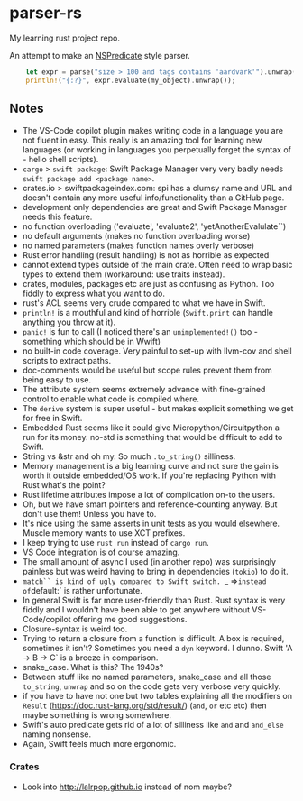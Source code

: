 # parser-rs

My learning rust project repo.

An attempt to make an [NSPredicate](https://developer.apple.com/documentation/foundation/nspredicate) style parser.

```rust
    let expr = parse("size > 100 and tags contains 'aardvark'").unwrap();
    println!("{:?}", expr.evaluate(my_object).unwrap());
```

## Notes

* The VS-Code copilot plugin makes writing code in a language you are not fluent in easy. This really is an amazing tool for learning new languages (or working in languages you perpetually forget the syntax of - hello shell scripts).
* `cargo` > `swift package`: Swift Package Manager very very badly needs `swift package add <package name>`.
* crates.io > swiftpackageindex.com: spi has a clumsy name and URL and doesn't contain any more useful info/functionality than a GitHub page.
* development only dependencies are great and Swift Package Manager needs this feature.
* no function overloading ('evaluate', 'evaluate2', 'yetAnotherEvalulate``)
* no default arguments (makes no function overloading worse)
* no named parameters (makes function names overly verbose)
* Rust error handling (result handling) is not as horrible as expected
* cannot extend types outside of the main crate. Often need to wrap basic types to extend them (workaround: use traits instead).
* crates, modules, packages etc are just as confusing as Python. Too fiddly to express what you want to do.
* rust's ACL seems very crude compared to what we have in Swift.
* `println!` is a mouthful and kind of horrible (`Swift.print` can handle anything you throw at it).
* `panic!` is fun to call (I noticed there's an `unimplemented!()` too - something which should be in Wwift)
* no built-in code coverage. Very painful to set-up with llvm-cov and shell scripts to extract paths.
* doc-comments would be useful but scope rules prevent them from being easy to use.
* The attribute system seems extremely advance with fine-grained control to enable what code is compiled where.
* The `derive` system is super useful - but makes explicit something we get for free in Swift.
* Embedded Rust seems like it could give Micropython/Circuitpython a run for its money. no-std is something that would be difficult to add to Swift.
* String vs &str and oh my. So much `.to_string()` silliness.
* Memory management is a big learning curve and not sure the gain is worth it outside embedded/OS work. If you're replacing Python with Rust what's the point?
* Rust lifetime attributes impose a lot of complication on-to the users.
* Oh, but we have smart pointers and reference-counting anyway. But don't use them! Unless you have to.
* It's nice using the same asserts in unit tests as you would elsewhere. Muscle memory wants to use XCT prefixes.
* I keep trying to use `rust run` instead of `cargo run`.
* VS Code integration is of course amazing.
* The small amount of async I used (in another repo) was surprisingly painless but was weird having to bring in dependencies (`tokio`) to do it.
* `match`` is kind of ugly compared to Swift switch. `_ =>` instead of `default:` is rather unfortunate.
* In general Swift is far more user-friendly than Rust. Rust syntax is very fiddly and I wouldn't have been able to get anywhere without VS-Code/copilot offering me good suggestions.
* Closure-syntax is weird too.
* Trying to return a closure from a function is difficult. A box is required, sometimes it isn't? Sometimes you need a `dyn` keyword. I dunno. Swift 'A -> B -> C` is a breeze in comparison.
* snake_case. What is this? The 1940s?
* Between stuff like no named parameters, snake_case and all those `to_string`, `unwrap` and so on the code gets very verbose very quickly.
* if you have to have not one but two tables explaining all the modifiers on `Result` (<https://doc.rust-lang.org/std/result/>) (`and`, `or` etc etc) then maybe something is wrong somewhere.
* Swift's auto predicate gets rid of a lot of silliness like `and` and `and_else` naming nonsense.
* Again, Swift feels much more ergonomic.

### Crates

* Look into <http://lalrpop.github.io> instead of nom maybe?

